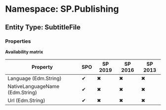 # Namespace: SP.Publishing

## Entity Type: SubtitleFile

### Properties

**Availability matrix**

Property | SPO | SP 2019 | SP 2016 | SP 2013
----------|-----|---------|---------|--------
Language (Edm.String) | ✔ | ✖ | ✖ | ✖
NativeLanguageName (Edm.String) | ✔ | ✖ | ✖ | ✖
Url (Edm.String) | ✔ | ✖ | ✖ | ✖

